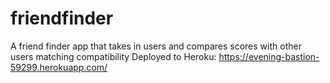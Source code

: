 # friendfinder
A friend finder app that takes in users and compares scores with other users matching compatibility
Deployed to Heroku: https://evening-bastion-59299.herokuapp.com/
